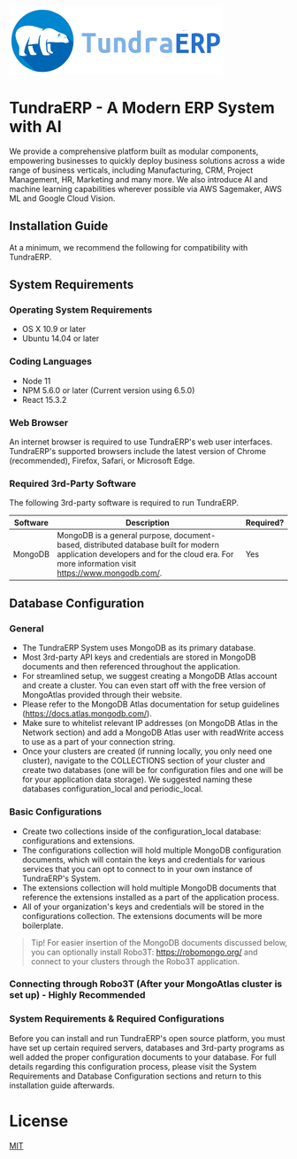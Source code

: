 ![TundraERP Logo](public/images/logo.png)

# TundraERP - A Modern ERP System with AI
We provide a comprehensive platform built as modular components, empowering businesses to quickly deploy business solutions across a wide range of business verticals, including Manufacturing, CRM, Project Management, HR, Marketing and many more. We also introduce AI and machine learning capabilities wherever possible via AWS Sagemaker, AWS ML and Google Cloud Vision.

## Installation Guide

At a minimum, we recommend the following for compatibility with TundraERP.

## System Requirements

### Operating System Requirements
  - OS X 10.9 or later
  - Ubuntu 14.04 or later

### Coding Languages
  - Node 11
  - NPM 5.6.0 or later (Current version using 6.5.0)
  - React 15.3.2

### Web Browser
An internet browser is required to use TundraERP's web user interfaces. TundraERP's supported browsers include the latest version of Chrome (recommended), Firefox, Safari, or Microsoft Edge.    

### Required 3rd-Party Software
The following 3rd-party software is required to run TundraERP.

| Software        | Description           | Required?  |
|-----------------|-----------------------|------------|
| MongoDB         | MongoDB is a general purpose, document-based, distributed database built for modern application developers and for the cloud era. For more information visit https://www.mongodb.com/. | Yes |

## Database Configuration

### General
  - The TundraERP System uses MongoDB as its primary database.
  - Most 3rd-party API keys and credentials are stored in MongoDB documents and then referenced throughout the application.
  - For streamlined setup, we suggest creating a MongoDB Atlas account and create a cluster. You can even start off with the free version of MongoAtlas provided through their website.
  - Please refer to the MongoDB Atlas documentation for setup guidelines (https://docs.atlas.mongodb.com/).
  - Make sure to whitelist relevant IP addresses (on MongoDB Atlas in the Network section) and add a MongoDB Atlas user with readWrite access to use as a part of your connection string.
  - Once your clusters are created (if running locally, you only need one cluster), navigate to the COLLECTIONS section of your cluster and create two databases (one will be for configuration files and one will be for your application data storage). We suggested naming these databases configuration_local and periodic_local.

### Basic Configurations
  - Create two collections inside of the configuration_local database: configurations and extensions.
  - The configurations collection will hold multiple MongoDB configuration documents, which will contain the keys and credentials for various services that you can opt to connect to in your own instance of TundraERP's System.
  - The extensions collection will hold multiple MongoDB documents that reference the extensions installed as a part of the application process.
  - All of your organization's keys and credentials will be stored in the configurations collection. The extensions documents will be more boilerplate.

  > Tip!
  For easier insertion of the MongoDB documents discussed below, you can optionally install Robo3T: https://robomongo.org/ and connect to your clusters through the Robo3T application.

### Connecting through Robo3T (After your MongoAtlas cluster is set up) - Highly Recommended


### System Requirements & Required Configurations

Before you can install and run TundraERP's open source platform, you must have set up certain required servers, databases and 3rd-party programs as well added the proper configuration documents to your database. For full details regarding this configuration process, please visit the System Requirements and Database Configuration sections and return to this installation guide afterwards.



# License

[MIT](LICENSE)
